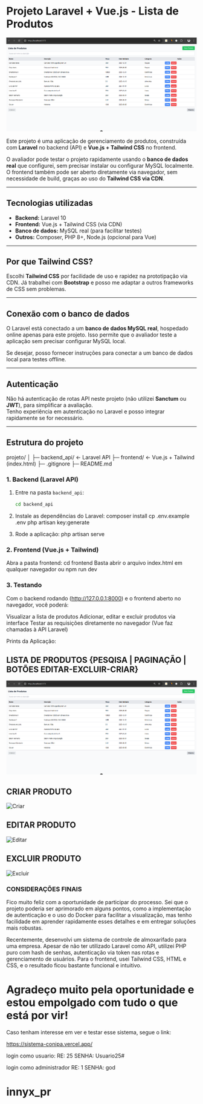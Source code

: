 # Projeto Laravel + Vue.js - Lista de Produtos
![Tela Inicial](images/tela_inicial.png)

Este projeto é uma aplicação de gerenciamento de produtos, construída com **Laravel** no backend (API) e **Vue.js + Tailwind CSS** no frontend.  

O avaliador pode testar o projeto rapidamente usando o **banco de dados real** que configurei, sem precisar instalar ou configurar MySQL localmente. O frontend também pode ser aberto diretamente via navegador, sem necessidade de build, graças ao uso do **Tailwind CSS via CDN**.

---

## Tecnologias utilizadas

- **Backend:** Laravel 10  
- **Frontend:** Vue.js + Tailwind CSS (via CDN)  
- **Banco de dados:** MySQL real (para facilitar testes)  
- **Outros:** Composer, PHP 8+, Node.js (opcional para Vue)  

---

## Por que Tailwind CSS?

Escolhi **Tailwind CSS** por facilidade de uso e rapidez na prototipação via CDN. Já trabalhei com **Bootstrap** e posso me adaptar a outros frameworks de CSS sem problemas.

---

## Conexão com o banco de dados

O Laravel está conectado a um **banco de dados MySQL real**, hospedado online apenas para este projeto. Isso permite que o avaliador teste a aplicação sem precisar configurar MySQL local.  

Se desejar, posso fornecer instruções para conectar a um banco de dados local para testes offline.

---

## Autenticação

Não há autenticação de rotas API neste projeto (não utilizei **Sanctum** ou **JWT**), para simplificar a avaliação.  
Tenho experiência em autenticação no Laravel e posso integrar rapidamente se for necessário.

---

## Estrutura do projeto
projeto/
│
├─ backend_api/ ← Laravel API
├─ frontend/ ← Vue.js + Tailwind (index.html)
├─ .gitignore
├─ README.md


### 1. Backend (Laravel API)

1. Entre na pasta `backend_api`:
   ```bash
   cd backend_api

2. Instale as dependências do Laravel:
composer install
cp .env.example .env
php artisan key:generate

3. Rode a aplicação:
php artisan serve

### 2. Frontend (Vue.js + Tailwind)
Abra a pasta frontend: 
cd frontend
Basta abrir o arquivo index.html em qualquer navegador ou 
npm run dev 

### 3. Testando

Com o backend rodando (http://127.0.0.1:8000) e o frontend aberto no navegador, você poderá:

Visualizar a lista de produtos
Adicionar, editar e excluir produtos via interface
Testar as requisições diretamente no navegador (Vue faz chamadas à API Laravel)

Prints da Aplicação:
## LISTA DE PRODUTOS {PESQISA | PAGINAÇÃO | BOTÕES EDITAR-EXCLUIR-CRIAR}
![Tela Inicial](images/tela_inicial.png)

## CRIAR PRODUTO
![Criar](images/criar-novo.png)

## EDITAR PRODUTO
![Editar](images/editar-produto.png)

## EXCLUIR PRODUTO
![Excluir](images/excluir.png)


### CONSIDERAÇÕES FINAIS 
Fico muito feliz com a oportunidade de participar do processo. Sei que o projeto poderia ser aprimorado em alguns pontos, como a implementação de autenticação e o uso do Docker para facilitar a visualização, mas tenho facilidade em aprender rapidamente esses detalhes e em entregar soluções mais robustas.

Recentemente, desenvolvi um sistema de controle de almoxarifado para uma empresa. Apesar de não ter utilizado Laravel como API, utilizei PHP puro com hash de senhas, autenticação via token nas rotas e gerenciamento de usuários. Para o frontend, usei Tailwind CSS, HTML e CSS, e o resultado ficou bastante funcional e intuitivo.

# Agradeço muito pela oportunidade e estou empolgado com tudo o que está por vir!

Caso tenham interesse em ver e testar esse sistema, segue o link:

https://sistema-conipa.vercel.app/ 

login como usuario: 
RE: 25 
SENHA: Usuario25#

login como administrador 
RE: 1
SENHA: god 
# innyx_pr
